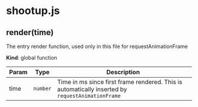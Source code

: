 # shootup.js
<a name="render"></a>

## render(time)
The entry render function, used only in this file for requestAnimationFrame

**Kind**: global function  

| Param | Type | Description |
| --- | --- | --- |
| time | <code>number</code> | Time in ms since first frame rendered. This is automatically inserted by `requestAnimationFrame` |

